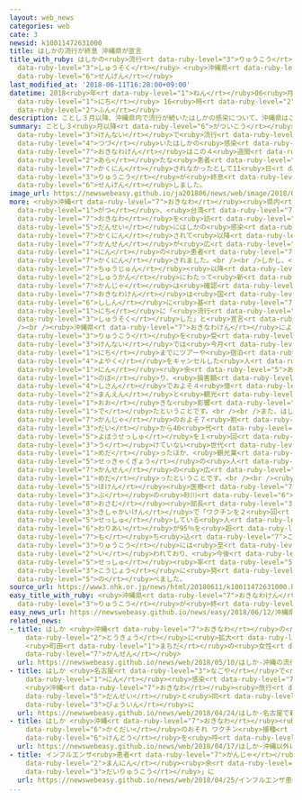 ```yaml
---
layout: web_news
categories: web
cate: 3
newsid: k10011472631000
title: はしかの流行が終息 沖縄県が宣言
title_with_ruby: はしかの<ruby>流行<rt data-ruby-level="3">りゅうこう</rt></ruby>が<ruby>終息<rt
  data-ruby-level="3">しゅうそく</rt></ruby> <ruby>沖縄県<rt data-ruby-level="7">おきなわけん</rt></ruby>が<ruby>宣言<rt
  data-ruby-level="6">せんげん</rt></ruby>
last_modified_at: '2018-06-11T16:28:00+09:00'
datetime: 2018<ruby>年<rt data-ruby-level="1">ねん</rt></ruby>06<ruby>月<rt data-ruby-level="1">がつ</rt></ruby>11<ruby>日<rt
  data-ruby-level="1">にち</rt></ruby> 16<ruby>時<rt data-ruby-level="2">じ</rt></ruby>28<ruby>分<rt
  data-ruby-level="2">ふん</rt></ruby>
description: ことし３月以降、沖縄県内で流行が続いたはしかの感染について、沖縄県はこの４週間で新たな患者が確認されなかったとして11日、「流行が終息した」と宣言しました。
summary: ことし３<ruby>月以降<rt data-ruby-level="6">がついこう</rt></ruby>、<ruby>沖縄<rt data-ruby-level="7">おきなわ</rt></ruby><ruby>県内<rt
  data-ruby-level="3">けんない</rt></ruby>で<ruby>流行<rt data-ruby-level="3">りゅうこう</rt></ruby>が<ruby>続<rt
  data-ruby-level="4">つづ</rt></ruby>いたはしかの<ruby>感染<rt data-ruby-level="7">かんせん</rt></ruby>について、<ruby>沖縄県<rt
  data-ruby-level="7">おきなわけん</rt></ruby>はこの４<ruby>週間<rt data-ruby-level="2">しゅうかん</rt></ruby>で<ruby>新<rt
  data-ruby-level="2">あら</rt></ruby>たな<ruby>患者<rt data-ruby-level="7">かんじゃ</rt></ruby>が<ruby>確認<rt
  data-ruby-level="7">かくにん</rt></ruby>されなかったとして11<ruby>日<rt data-ruby-level="1">にち</rt></ruby>、「<ruby>流行<rt
  data-ruby-level="3">りゅうこう</rt></ruby>が<ruby>終息<rt data-ruby-level="3">しゅうそく</rt></ruby>した」と<ruby>宣言<rt
  data-ruby-level="6">せんげん</rt></ruby>しました。
image_url: https://newswebeasy.github.io/ja201806/news/web/image/2018/06/11/K10011472631_1806111601_1806111628_01_02.jpg
more: <ruby>沖縄<rt data-ruby-level="7">おきなわ</rt></ruby><ruby>県内<rt data-ruby-level="3">けんない</rt></ruby>ではことし３<ruby>月<rt
  data-ruby-level="1">がつ</rt></ruby>、<ruby>台湾<rt data-ruby-level="7">たいわん</rt></ruby>から<ruby>沖縄<rt
  data-ruby-level="7">おきなわ</rt></ruby>を<ruby>訪<rt data-ruby-level="7">おとず</rt></ruby>れた<ruby>男性<rt
  data-ruby-level="5">だんせい</rt></ruby>にはしかの<ruby>感染<rt data-ruby-level="7">かんせん</rt></ruby>が<ruby>確認<rt
  data-ruby-level="7">かくにん</rt></ruby>されて<ruby>以降<rt data-ruby-level="6">いこう</rt></ruby>、<ruby>感染<rt
  data-ruby-level="7">かんせん</rt></ruby>が<ruby>広<rt data-ruby-level="2">ひろ</rt></ruby>がり、これまでに99<ruby>人<rt
  data-ruby-level="1">にん</rt></ruby>の<ruby>患者<rt data-ruby-level="7">かんじゃ</rt></ruby>が<ruby>確認<rt
  data-ruby-level="7">かくにん</rt></ruby>されました。<br /><br />しかし、<ruby>先月<rt data-ruby-level="1">せんげつ</rt></ruby><ruby>中旬<rt
  data-ruby-level="7">ちゅうじゅん</rt></ruby><ruby>以降<rt data-ruby-level="6">いこう</rt></ruby>、４<ruby>週間<rt
  data-ruby-level="2">しゅうかん</rt></ruby>にわたって<ruby>新<rt data-ruby-level="2">あら</rt></ruby>たな<ruby>患者<rt
  data-ruby-level="7">かんじゃ</rt></ruby>は<ruby>確認<rt data-ruby-level="7">かくにん</rt></ruby>されておらず、<ruby>沖縄県<rt
  data-ruby-level="7">おきなわけん</rt></ruby>は<ruby>国<rt data-ruby-level="2">くに</rt></ruby>の<ruby>指針<rt
  data-ruby-level="6">ししん</rt></ruby>に<ruby>基<rt data-ruby-level="7">もと</rt></ruby>づき11<ruby>日<rt
  data-ruby-level="1">にち</rt></ruby>に「<ruby>流行<rt data-ruby-level="3">りゅうこう</rt></ruby>が<ruby>終息<rt
  data-ruby-level="3">しゅうそく</rt></ruby>した」と<ruby>宣言<rt data-ruby-level="6">せんげん</rt></ruby>しました。<br
  /><br /><ruby>沖縄県<rt data-ruby-level="7">おきなわけん</rt></ruby>によりますと、はしかの<ruby>流行<rt
  data-ruby-level="3">りゅうこう</rt></ruby>を<ruby>受<rt data-ruby-level="3">う</rt></ruby>けて、<ruby>県内<rt
  data-ruby-level="3">けんない</rt></ruby>では<ruby>今月<rt data-ruby-level="2">こんげつ</rt></ruby>６<ruby>日<rt
  data-ruby-level="1">にち</rt></ruby>までにツアーや<ruby>宿泊<rt data-ruby-level="7">しゅくはく</rt></ruby><ruby>予約<rt
  data-ruby-level="4">よやく</rt></ruby>をキャンセルした<ruby>人<rt data-ruby-level="1">ひと</rt></ruby>は5500<ruby>人<rt
  data-ruby-level="1">にん</rt></ruby><ruby>余<rt data-ruby-level="5">あま</rt></ruby>りに<ruby>上<rt
  data-ruby-level="1">のぼ</rt></ruby>り、<ruby>損害額<rt data-ruby-level="5">そんがいがく</rt></ruby>は<ruby>試算<rt
  data-ruby-level="4">しさん</rt></ruby>でおよそ４<ruby>億<rt data-ruby-level="4">おく</rt></ruby>2000<ruby>万円<rt
  data-ruby-level="2">まんえん</rt></ruby>と<ruby>観光<rt data-ruby-level="4">かんこう</rt></ruby>に<ruby>大<rt
  data-ruby-level="1">おお</rt></ruby>きな<ruby>影響<rt data-ruby-level="7">えいきょう</rt></ruby>が<ruby>出<rt
  data-ruby-level="1">で</rt></ruby>たということです。<br /><br />また、はしかに<ruby>感染<rt data-ruby-level="7">かんせん</rt></ruby>した<ruby>患者<rt
  data-ruby-level="7">かんじゃ</rt></ruby>のおよそ７<ruby>割<rt data-ruby-level="6">わり</rt></ruby>は20<ruby>代<rt
  data-ruby-level="3">だい</rt></ruby>から40<ruby>代<rt data-ruby-level="3">だい</rt></ruby>と<ruby>予防接種<rt
  data-ruby-level="5">よぼうせっしゅ</rt></ruby>を１<ruby>回<rt data-ruby-level="2">かい</rt></ruby>しか<ruby>受<rt
  data-ruby-level="3">う</rt></ruby>けていない<ruby>世代<rt data-ruby-level="3">せだい</rt></ruby>が<ruby>目立<rt
  data-ruby-level="1">めだ</rt></ruby>ったほか、<ruby>観光業<rt data-ruby-level="4">かんこうぎょう</rt></ruby>や<ruby>接客業<rt
  data-ruby-level="5">せっきゃくぎょう</rt></ruby>の<ruby>人<rt data-ruby-level="1">ひと</rt></ruby>への<ruby>感染<rt
  data-ruby-level="7">かんせん</rt></ruby>の<ruby>広<rt data-ruby-level="2">ひろ</rt></ruby>がりが<ruby>目立<rt
  data-ruby-level="1">めだ</rt></ruby>ったということです。<br /><br /><ruby>沖縄県<rt data-ruby-level="7">おきなわけん</rt></ruby><ruby>保健<rt
  data-ruby-level="5">ほけん</rt></ruby><ruby>医療<rt data-ruby-level="7">いりょう</rt></ruby><ruby>部<rt
  data-ruby-level="3">ぶ</rt></ruby>の<ruby>砂川<rt data-ruby-level="6">すながわ</rt></ruby><ruby>靖<rt
  data-ruby-level="8">おさむ</rt></ruby><ruby>部長<rt data-ruby-level="3">ぶちょう</rt></ruby>は<ruby>記者会見<rt
  data-ruby-level="3">きしゃかいけん</rt></ruby>で「ワクチンを２<ruby>回<rt data-ruby-level="2">かい</rt></ruby><ruby>接種<rt
  data-ruby-level="5">せっしゅ</rt></ruby>している<ruby>人<rt data-ruby-level="1">ひと</rt></ruby>の<ruby>割合<rt
  data-ruby-level="6">わりあい</rt></ruby>が95％を<ruby>超<rt data-ruby-level="7">こ</rt></ruby>えれば、ウイルスを<ruby>持<rt
  data-ruby-level="7">も</rt></ruby>ち<ruby>込<rt data-ruby-level="7">こ</rt></ruby>まれても<ruby>流行<rt
  data-ruby-level="3">りゅうこう</rt></ruby>には<ruby>至<rt data-ruby-level="6">いた</rt></ruby>らないと<ruby>言<rt
  data-ruby-level="2">い</rt></ruby>われており、<ruby>今後<rt data-ruby-level="2">こんご</rt></ruby>もワクチンの<ruby>接種<rt
  data-ruby-level="5">せっしゅ</rt></ruby><ruby>率<rt data-ruby-level="5">りつ</rt></ruby>の<ruby>向上<rt
  data-ruby-level="3">こうじょう</rt></ruby>に<ruby>努<rt data-ruby-level="4">つと</rt></ruby>めたい」と<ruby>述<rt
  data-ruby-level="5">の</rt></ruby>べました。
source_url: https://www3.nhk.or.jp/news/html/20180611/k10011472631000.html
easy_title_with_ruby: <ruby>沖縄県<rt data-ruby-level="7">おきなわけん</rt></ruby>「はしかの<ruby>流行<rt
  data-ruby-level="3">りゅうこう</rt></ruby>が<ruby>終<rt data-ruby-level="3">お</rt></ruby>わった」
easy_news_url: https://newswebeasy.github.io/news/easy/2018/06/12/沖縄県はしかの流行が終わった
related_news:
- title: はしか <ruby>沖縄<rt data-ruby-level="7">おきなわ</rt></ruby>の<ruby>流行<rt data-ruby-level="3">りゅうこう</rt></ruby>が<ruby>東京<rt
    data-ruby-level="2">とうきょう</rt></ruby>に<ruby>拡大<rt data-ruby-level="6">かくだい</rt></ruby>か
    <ruby>町田<rt data-ruby-level="1">まちだ</rt></ruby>の<ruby>女性<rt data-ruby-level="5">じょせい</rt></ruby>が<ruby>感染<rt
    data-ruby-level="7">かんせん</rt></ruby>
  url: https://newswebeasy.github.io/news/web/2018/05/10/はしか-沖縄の流行が東京に拡大か-町田の女性が感染
- title: はしか <ruby>名古屋<rt data-ruby-level="3">なごや</rt></ruby>で<ruby>新<rt data-ruby-level="2">あら</rt></ruby>たに２<ruby>人<rt
    data-ruby-level="1">にん</rt></ruby><ruby>感染<rt data-ruby-level="7">かんせん</rt></ruby>
    <ruby>沖縄<rt data-ruby-level="7">おきなわ</rt></ruby><ruby>旅行<rt data-ruby-level="3">りょこう</rt></ruby>の<ruby>男性<rt
    data-ruby-level="5">だんせい</rt></ruby>と<ruby>同<rt data-ruby-level="2">おな</rt></ruby>じ<ruby>病院<rt
    data-ruby-level="3">びょういん</rt></ruby>に
  url: https://newswebeasy.github.io/news/web/2018/04/24/はしか-名古屋で新たに2人感染-沖縄旅行の男性と同じ病院に
- title: はしか <ruby>沖縄<rt data-ruby-level="7">おきなわ</rt></ruby><ruby>以外<rt data-ruby-level="4">いがい</rt></ruby>に<ruby>拡大<rt
    data-ruby-level="6">かくだい</rt></ruby>のおそれ ワクチン<ruby>接種<rt data-ruby-level="5">せっしゅ</rt></ruby><ruby>検討<rt
    data-ruby-level="6">けんとう</rt></ruby>を<ruby>呼<rt data-ruby-level="6">よ</rt></ruby>びかけ
  url: https://newswebeasy.github.io/news/web/2018/04/17/はしか-沖縄以外に拡大のおそれ-ワクチン接種検討を呼びかけ
- title: インフルエンザ<ruby>患者<rt data-ruby-level="7">かんじゃ</rt></ruby> <ruby>推計<rt data-ruby-level="6">すいけい</rt></ruby>2230<ruby>万人<rt
    data-ruby-level="2">まんにん</rt></ruby><ruby>余<rt data-ruby-level="5">よ</rt></ruby>「かつてない<ruby>大流行<rt
    data-ruby-level="3">だいりゅうこう</rt></ruby>」に
  url: https://newswebeasy.github.io/news/web/2018/04/25/インフルエンザ患者-推計2230万人余かつてない大流行に
...
```

